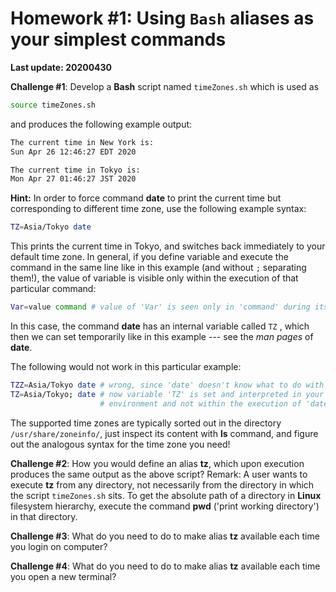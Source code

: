 # Homework #1: Using ```Bash``` aliases as your simplest commands

**Last update: 20200430**

**Challenge #1**: Develop a **Bash** script named ```timeZones.sh``` which is used as 

```bash
source timeZones.sh
```

and produces the following example output:

```bash
The current time in New York is:
Sun Apr 26 12:46:27 EDT 2020

The current time in Tokyo is:
Mon Apr 27 01:46:27 JST 2020
```

**Hint:** In order to force command **date** to print the current time but corresponding to different time zone, use the following example syntax:

```bash
TZ=Asia/Tokyo date
```

This prints the current time in Tokyo, and switches back immediately to your default time zone. In general, if you define variable and execute the command in the same line like in this example (and without ```;``` separating them!), the value of variable is visible only within the execution of that particular command:

```bash
Var=value command # value of 'Var' is seen only in 'command' during its execution
```

In this case, the command **date** has an internal variable called ```TZ``` , which then we can set temporarily like in this example --- see the _man pages_ of **date**. 

The following would not work in this particular example:

```bash
TZZ=Asia/Tokyo date # wrong, since 'date' doesn't know what to do with variable TZZ
TZ=Asia/Tokyo; date # now variable 'TZ' is set and interpreted in your local
                    # environment and not within the execution of 'date'  
```

The supported time zones are typically sorted out in the directory ```/usr/share/zoneinfo/```, just inspect its content with **ls** command, and figure out the analogous syntax for the time zone you need!

**Challenge #2**: How you would define an alias **tz**, which upon execution produces the same output as the above script? Remark: A user wants to execute **tz** from any directory, not necessarily from the directory in which the script ```timeZones.sh``` sits. To get the absolute path of a directory in **Linux** filesystem hierarchy, execute the command **pwd** ('print working directory') in that directory.  

**Challenge #3**: What do you need to do to make alias **tz** available each time you login on computer?

**Challenge #4**: What do you need to do to make alias **tz** available each time you open a new terminal?

